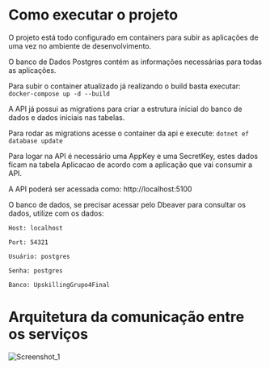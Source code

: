 # Como executar o projeto

O projeto está todo configurado em containers para subir as aplicações de uma vez no ambiente de desenvolvimento.

O banco de Dados Postgres contém as informações necessárias para todas as aplicações.

Para subir o container atualizado já realizando o build basta executar:
`docker-compose up -d --build`

A API já possui as migrations para criar a estrutura inicial do banco de dados e dados iniciais nas tabelas.

Para rodar as migrations acesse o container da api e execute:
`dotnet ef database update`

Para logar na API é necessário uma AppKey e uma SecretKey, estes dados ficam na tabela Aplicacao de acordo com a aplicação que vai consumir a API.

A API poderá ser acessada como:
http://localhost:5100

O banco de dados, se precisar acessar pelo Dbeaver para consultar os dados, utilize com os dados:

`Host: localhost`

`Port: 54321`

`Usuário: postgres`

`Senha: postgres`

`Banco: UpskillingGrupo4Final`

# Arquitetura da comunicação entre os serviços
![Screenshot_1](https://github.com/williamcc89/anima-upskilling-grupo4/assets/2452619/aca016e9-d73e-43e0-8062-93b206fcb15d)



